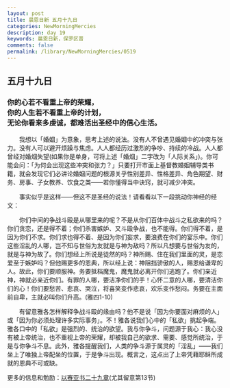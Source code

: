 ```yaml
---
layout: post
title: 晨恩日新 五月十九日
categories: NewMorningMercies
description: day 19
keywords: 晨恩日新，保罗区普
comments: false
permalink: /library/NewMorningMercies/0519
---
```


## 五月十九日

### 你的心若不看重上帝的荣耀， <br> 你的人生若不看重上帝的计划，<br> 无论你看来多虔诚，都难活出圣经中的信心生活。

&emsp;&emsp;我想以「婚姻」为意象，思考上述的说法。没有人不曾遇见婚姻中的冲突与张力。没有人可以避开烦躁与焦虑。人人都经历过激烈的争吵、持续的冷战。人人都曾经对婚烟失望(如果你是单身，可将上述「婚烟」二字改为「人际关系」)。你可能会问：「为何会出现这些冲突和张力？」只要打开市面上基督教婚姻辅导类书籍，就会发现它们必讲论婚姻问题的根源关乎性别差异、性格差异、角色期望、财务、房事、子女教养、饮食之类——若你懂得当中诀窍，就可减少冲突。

&emsp;&emsp;事实似乎是这样——但这不是圣经的说法！请看看以下一段挑动你神经的经文：

&emsp;&emsp;你们中间的争战斗殴是从哪里来的呢？不是从你们百体中战斗之私欲来的吗？你们贪恋，还是得不着；你们杀害嫉妒、又斗殴争战，也不能得。你们得不着，是因为你们不求。你们求也得不着、是因为你们妄求，要浪费在你们的宴乐中。你们这些淫乱的人哪，岂不知与世俗为友就是与神为敌吗？所以凡想要与世俗为友的，就是与神为故了。你们想经上所说是徒然的吗？神所赐、住在我们里面的灵，是恋爱至于嫉妒吗？但他赐更多的恩典，所以经上说：神阻挡骄傲的人，赐恩给谦卑的人。故此，你们要顺服神。务要抵档魔鬼，魔鬼就必离开你们逃跑了。你们亲近神，神就必亲近你们。有罪的人哪，要洁净你们的手！心怀二意的人哪，要清洁你们的心！你们要愁苦、悲哀、哭泣，将喜笑变作悲哀，欢乐变作愁闷。务要在主面前自卑，主就必叫你们升高。(雅四1-10)

&emsp;&emsp;有留意雅各怎样解释争战斗殴的缘由吗？他不是说「因为你要面对麻烦的人」或「因为你必须处理许多实际事务」。不！雅各说我们心中的「私欲」挑起争端。雅各口中的「私欲」是强烈的、统治的欲望。我与你争斗，问题源于我心：我心没有被上帝统治，也不重视上帝的荣耀，却被我自己的欲求、需要、感觉所统治，于是与你争斗不息。此外，雅各提醒我们，人类的争斗源于属灵的「淫乱」——我们坐上了唯独上帝配坐的位置，于是争斗出现。概言之，这点出了上帝凭藉耶稣所成就的恩典不可或缺。

更多的信息和勉励：[以赛亚书二十九章]()(尤其留意第13节)
